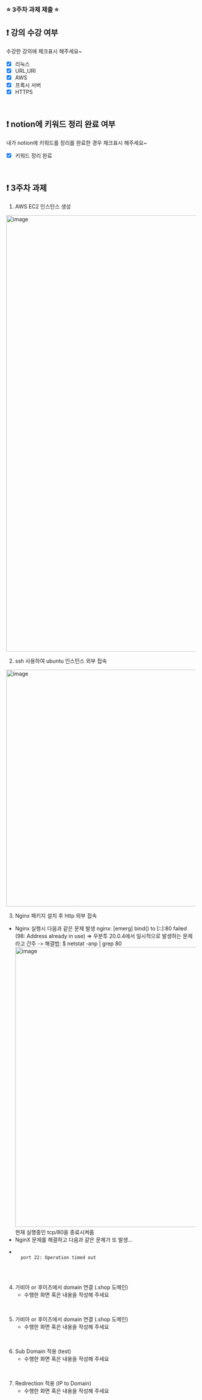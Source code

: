 ### ⭐️ 3주차 과제 제출 ⭐️

## ❗️ 강의 수강 여부
수강한 강의에 체크표시 해주세요~

- [x] 리눅스
- [x] URL,URI
- [x] AWS
- [x] 프록시 서버
- [x] HTTPS

<br>

## ❗️ notion에 키워드 정리 완료 여부
내가 notion에 키워드를 정리를 완료한 경우 체크표시 해주세요~

- [x] 키워드 정리 완료

<br>

## ❗️ 3주차 과제
1. AWS EC2 인스턴스 생성
<img width="1158" alt="image" src="https://github.com/Dororo99/2023-Server-Study/assets/136609617/f55c909a-16b1-4b48-b308-943ab296b236">


<br/>

2. ssh 사용하여 ubuntu 인스턴스 외부 접속
<img width="628" alt="image" src="https://github.com/Dororo99/2023-Server-Study/assets/136609617/767fda0a-5c9a-42ff-ae4b-4ef4232a9121">


<br/>

3. Nginx 패키지 설치 후 http 외부 접속
* Nginx 실행시 다음과 같은 문제 발생
  nginx: [emerg] bind() to [::]:80 failed (98: Address already in use)
  => 우분투 20.0.4에서 일시적으로 발생하는 문제라고 간주
  -> 해결법: $ netstat -anp | grep 80
  <img width="743" alt="image" src="https://github.com/Dororo99/2023-Server-Study/assets/136609617/d1aed14e-ff64-471d-b58d-c6dd0a576f44">
  현재 실행중인 tcp/80을 종료시켜줌
* NginX 문제를 해결하고 다음과 같은 문제가 또 발생...
* <pre>
  <code>
    port 22: Operation timed out
  </code>
</pre>
  
  

<br/>

4. 가비아 or 후이즈에서 domain 연결 (.shop 도메인)
   - 수행한 화면 혹은 내용을 작성해 주세요

<br/>

5. 가비아 or 후이즈에서 domain 연결 (.shop 도메인)
   - 수행한 화면 혹은 내용을 작성해 주세요

<br/>

6. Sub Domain 적용 (test)
   - 수행한 화면 혹은 내용을 작성해 주세요

<br/>

7. Redirection 적용 (IP to Domain)
   - 수행한 화면 혹은 내용을 작성해 주세요

<br/>

